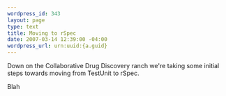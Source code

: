 ```yaml
--- 
wordpress_id: 343
layout: page
type: text
title: Moving to rSpec
date: 2007-03-14 12:39:00 -04:00
wordpress_url: urn:uuid:{a.guid}
---
```

<p>Down on the Collaborative Drug Discovery ranch we're taking some initial steps towards moving from TestUnit to rSpec.</p>

<p>Blah</p>
